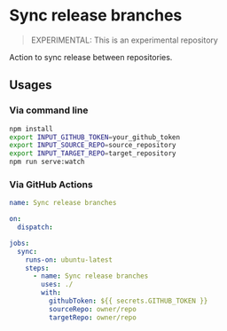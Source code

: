 # Sync release branches

> EXPERIMENTAL: This is an experimental repository

Action to sync release between repositories.

## Usages

### Via command line

```bash
npm install
export INPUT_GITHUB_TOKEN=your_github_token
export INPUT_SOURCE_REPO=source_repository
export INPUT_TARGET_REPO=target_repository
npm run serve:watch

```

### Via GitHub Actions

```yaml
name: Sync release branches

on:
  dispatch:

jobs:
  sync:
    runs-on: ubuntu-latest
    steps:
      - name: Sync release branches
        uses: ./
        with:
          githubToken: ${{ secrets.GITHUB_TOKEN }}
          sourceRepo: owner/repo
          targetRepo: owner/repo
````
